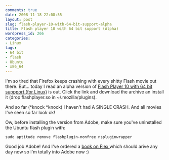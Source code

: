 ```yaml
---
comments: true
date: 2008-11-18 22:08:55
layout: post
slug: flash-player-10-with-64-bit-support-alpha
title: Flash player 10 with 64 bit support (Alpha)
wordpress_id: 266
categories:
- Linux
tags:
- 64 bit
- flash
- Ubuntu
- x86_64
---
```


I'm so tired that Firefox keeps crashing with every shitty Flash movie out there. But... today I read an alpha version of [Flash Player 10 with 64 bit suppport (for Linux)](http://labs.adobe.com/technologies/flashplayer10/releasenotes_64bit.html) is out. Click the link and download the archive an install it (drop flashplayer.so in ~/.mozilla/plugins).

And so far (*knock *knock) I haven't had A SINGLE CRASH. And all movies I've seen so far look ok!

Ow, before installing the version from Adobe, make sure you've uninstalled the Ubuntu flash plugin with:

```
sudo aptitude remove flashplugin-nonfree nspluginwrapper
```

Good job Adobe! And I've ordered a [book on Flex ](http://www.bol.com/nl/p/boeken-engels/learning-flex-3/1001004006183209/index.html)which should arive any day now so I'm totally into Adobe now :)
